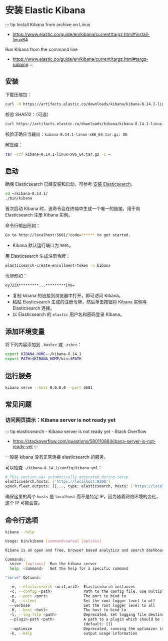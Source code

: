 # 安装 Elastic Kibana


::: tip Install Kibana from archive on Linux
* https://www.elastic.co/guide/en/kibana/current/targz.html#install-linux64

Run Kibana from the command line
* https://www.elastic.co/guide/en/kibana/current/targz.html#targz-running
:::

## 安装


下载压缩包：

```sh
curl -O https://artifacts.elastic.co/downloads/kibana/kibana-8.14.1-linux-x86_64.tar.gz
```

校验 SHA512：（可选）

```sh
curl https://artifacts.elastic.co/downloads/kibana/kibana-8.14.1-linux-x86_64.tar.gz.sha512 | shasum -a 512 -c -
```

校验正确应当输出：`kibana-8.14.1-linux-x86_64.tar.gz: OK`

解压缩：

```sh
tar -xzf kibana-8.14.1-linux-x86_64.tar.gz -C ~
```

## 启动

确保 Elasticsearch 已经安装和启动，可参考 [安装 Elasticsearch](./elastic-search.md)。

```sh
cd ~/kibana-8.14.1/
./bin/kibana
```

首次启动 Kibana 时，该命令会在终端中生成一个唯一的链接，用于向 Elasticsearch 注册 Kibana 实例。

命令行输出形如：

```sh
Go to http://localhost:5601/?code=****** to get started.
```

- Kibana 默认运行端口为 `5601`。

用 Elasticsearch 生成注册令牌：

```sh
elasticsearch-create-enrollment-token -s kibana
```

令牌形如：

```sh
eyJ2ZX*********...*********In0=
```

- 复制 kibana 的链接到浏览器中打开，即可访问 Kibana。
- 粘贴 Elasticsearch 生成的注册令牌，然后单击按钮将 Kibana 实例与 Elasticsearch 连接。
- 以 Elasticsearch 的 `elastic` 用户名和密码登录 Kibana。

## 添加环境变量

将下列内容添加到 `.bashrc` 或 `.zshrc`：

```sh
export KIBANA_HOME=~/kibana-8.14.1
export PATH=$KIBANA_HOME/bin:$PATH
```

## 运行服务

```sh
kibana serve --host 0.0.0.0 --port 5601
```

## 常见问题

### 访问网页提示：Kibana server is not ready yet

::: tip elasticsearch - Kibana server is not ready yet - Stack Overflow
* https://stackoverflow.com/questions/58011088/kibana-server-is-not-ready-yet
:::

一般是 kibana 没有正常连接 elasticsearch 的服务。 

可以检查 `~/kibana-8.14.1/config/kibana.yml`：

```sh
# This section was automatically generated during setup.
elasticsearch.hosts: ['https://localhost:9200']
xpack.fleet.outputs: [{..., type: elasticsearch, hosts: ['https://localhost:9200'], ...}]
```

确保这里的两个 `hosts` 是 `localhost` 而不是特定 IP，因为随着网络环境的变化，这个 IP 可能会变。

## 命令行选项

```sh
kibana --help
```

```sh
Usage: bin/kibana [command=serve] [options]

Kibana is an open and free, browser based analytics and search dashboard for Elasticsearch.

Commands:
  serve  [options]  Run the kibana server
  help  <command>   Get the help for a specific command

"serve" Options:

  -e, --elasticsearch <uri1,uri2>  Elasticsearch instances
  -c, --config <path>              Path to the config file, use multiple --config args to include multiple config files (default: [])
  -p, --port <port>                The port to bind to
  -Q, --silent                     Set the root logger level to off
  --verbose                        Set the root logger level to all
  -H, --host <host>                The host to bind to
  -l, --log-file <path>            Deprecated, set logging file destination in your configuration
  --plugin-path <path>             A path to a plugin which should be included by the server, this can be specified multiple times to specify multiple paths
                                   (default: [])
  --optimize                       Deprecated, running the optimizer is no longer required
  -h, --help                       output usage information
```